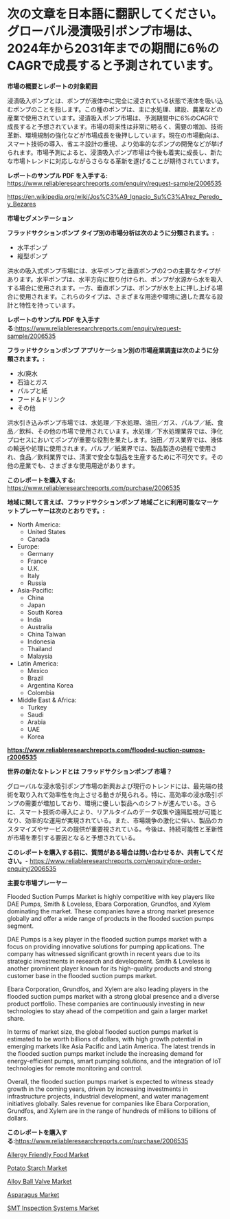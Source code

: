 <p><h1>次の文章を日本語に翻訳してください。 グローバル浸漬吸引ポンプ市場は、2024年から2031年までの期間に6％のCAGRで成長すると予測されています。</h1></p><p><strong>市場の概要とレポートの対象範囲</strong></p>
<p><p>浸漬吸入ポンプとは、ポンプが液体中に完全に浸されている状態で液体を吸い込むポンプのことを指します。この種のポンプは、主に水処理、建設、農業などの産業で使用されています。浸漬吸入ポンプ市場は、予測期間中に6%のCAGRで成長すると予想されています。市場の将来性は非常に明るく、需要の増加、技術革新、環境規制の強化などが市場成長を後押ししています。現在の市場動向は、スマート技術の導入、省エネ設計の重視、より効率的なポンプの開発などが挙げられます。市場予測によると、浸漬吸入ポンプ市場は今後も着実に成長し、新たな市場トレンドに対応しながらさらなる革新を遂げることが期待されています。</p></p>
<p><strong>レポートのサンプル PDF を入手する:</strong> <a href="https://www.reliableresearchreports.com/enquiry/request-sample/2006535">https://www.reliableresearchreports.com/enquiry/request-sample/2006535</a></p>
<p><a href="https://en.wikipedia.org/wiki/Jos%C3%A9_Ignacio_Su%C3%A1rez_Peredo_y_Bezares">https://en.wikipedia.org/wiki/Jos%C3%A9_Ignacio_Su%C3%A1rez_Peredo_y_Bezares</a></p>
<p><strong>市場セグメンテーション</strong></p>
<p><strong>フラッドサクションポンプ タイプ別の市場分析は次のように分類されます。:</strong></p>
<p><ul><li>水平ポンプ</li><li>縦型ポンプ</li></ul></p>
<p><p>洪水の吸入式ポンプ市場には、水平ポンプと垂直ポンプの2つの主要なタイプがあります。水平ポンプは、水平方向に取り付けられ、ポンプが水源から水を吸入する場合に使用されます。一方、垂直ポンプは、ポンプが水を上に押し上げる場合に使用されます。これらのタイプは、さまざまな用途や環境に適した異なる設計と特性を持っています。</p></p>
<p><strong>レポートのサンプル PDF を入手する:</strong><a href="https://www.reliableresearchreports.com/enquiry/request-sample/2006535">https://www.reliableresearchreports.com/enquiry/request-sample/2006535</a></p>
<p><strong> フラッドサクションポンプ アプリケーション別の市場産業調査は次のように分類されます。:</strong></p>
<p><ul><li>水/廃水</li><li>石油とガス</li><li>パルプと紙</li><li>フード＆ドリンク</li><li>その他</li></ul></p>
<p><p>洪水引き込みポンプ市場では、水処理／下水処理、油田／ガス、パルプ／紙、食品／飲料、その他の市場で使用されています。水処理／下水処理業界では、浄化プロセスにおいてポンプが重要な役割を果たします。油田／ガス業界では、液体の輸送や処理に使用されます。パルプ／紙業界では、製品製造の過程で使用され、食品／飲料業界では、清潔で安全な製品を生産するために不可欠です。その他の産業でも、さまざまな使用用途があります。</p></p>
<p><strong>このレポートを購入する:</strong> <a href="https://www.reliableresearchreports.com/purchase/2006535">https://www.reliableresearchreports.com/purchase/2006535</a></p>
<p><strong>地域に関して言えば、フラッドサクションポンプ 地域ごとに利用可能なマーケットプレーヤーは次のとおりです。:</strong></p>
<p><ul>
    <li>
        North America:
        <ul>
            <li>United States</li>
            <li>Canada</li>
        </ul>
    </li>
    <li>
        Europe:
        <ul>
            <li>Germany</li>
            <li>France</li>
            <li>U.K.</li>
            <li>Italy</li>
            <li>Russia</li>
        </ul>
    </li>
    <li>
        Asia-Pacific:
        <ul>
            <li>China</li>
            <li>Japan</li>
            <li>South Korea</li>
            <li>India</li>
            <li>Australia</li>
            <li>China Taiwan</li>
            <li>Indonesia</li>
            <li>Thailand</li>
            <li>Malaysia</li>
        </ul>
    </li>
    <li>
        Latin America:
        <ul>
            <li>Mexico</li>
            <li>Brazil</li>
            <li>Argentina Korea</li>
            <li>Colombia</li>
        </ul>
    </li>
    <li>
        Middle East & Africa:
        <ul>
            <li>Turkey</li>
            <li>Saudi</li>
            <li>Arabia</li>
            <li>UAE</li>
            <li>Korea</li>
        </ul>
    </li>
    </ul></p>
<p><strong><a href="https://www.reliableresearchreports.com/flooded-suction-pumps-r2006535">https://www.reliableresearchreports.com/flooded-suction-pumps-r2006535</a></strong></p>
<p><strong>世界の新たなトレンドとは フラッドサクションポンプ 市場？</strong></p>
<p><p>グローバルな浸水吸引ポンプ市場の新興および現行のトレンドには、最先端の技術を取り入れて効率性を向上させる動きが見られる。特に、高効率の浸水吸引ポンプの需要が増加しており、環境に優しい製品へのシフトが進んでいる。さらに、スマート技術の導入により、リアルタイムのデータ収集や遠隔監視が可能となり、効率的な運用が実現されている。また、市場競争の激化に伴い、製品のカスタマイズやサービスの提供が重要視されている。今後は、持続可能性と革新性が市場を牽引する要因となると予想されている。</p></p>
<p><strong>このレポートを購入する前に、質問がある場合は問い合わせるか、共有してください。</strong>- <a href="https://www.reliableresearchreports.com/enquiry/pre-order-enquiry/2006535">https://www.reliableresearchreports.com/enquiry/pre-order-enquiry/2006535</a></p>
<p><strong>主要な市場プレーヤー</strong></p>
<p><p>Flooded Suction Pumps Market is highly competitive with key players like DAE Pumps, Smith & Loveless, Ebara Corporation, Grundfos, and Xylem dominating the market. These companies have a strong market presence globally and offer a wide range of products in the flooded suction pumps segment.</p><p>DAE Pumps is a key player in the flooded suction pumps market with a focus on providing innovative solutions for pumping applications. The company has witnessed significant growth in recent years due to its strategic investments in research and development. Smith & Loveless is another prominent player known for its high-quality products and strong customer base in the flooded suction pumps market.</p><p>Ebara Corporation, Grundfos, and Xylem are also leading players in the flooded suction pumps market with a strong global presence and a diverse product portfolio. These companies are continuously investing in new technologies to stay ahead of the competition and gain a larger market share.</p><p>In terms of market size, the global flooded suction pumps market is estimated to be worth billions of dollars, with high growth potential in emerging markets like Asia Pacific and Latin America. The latest trends in the flooded suction pumps market include the increasing demand for energy-efficient pumps, smart pumping solutions, and the integration of IoT technologies for remote monitoring and control.</p><p>Overall, the flooded suction pumps market is expected to witness steady growth in the coming years, driven by increasing investments in infrastructure projects, industrial development, and water management initiatives globally. Sales revenue for companies like Ebara Corporation, Grundfos, and Xylem are in the range of hundreds of millions to billions of dollars.</p></p>
<p><strong>このレポートを購入する:</strong><a href="https://www.reliableresearchreports.com/purchase/2006535">https://www.reliableresearchreports.com/purchase/2006535</a></p>
<p><p><a href="https://github.com/RoccoManning/Market-Research-Report-List-6/blob/main/allergy-friendly-food-market.md">Allergy Friendly Food Market</a></p><p><a href="https://github.com/gulaimolin/Market-Research-Report-List-5/blob/main/potato-starch-market.md">Potato Starch Market</a></p><p><a href="https://issuu.com/reportprime-2/docs/alloy-ball-valve-market-size-2030.pptx">Alloy Ball Valve Market</a></p><p><a href="https://github.com/mauripalmi/Market-Research-Report-List-4/blob/main/asparagus-market.md">Asparagus Market</a></p><p><a href="https://issuu.com/reportprime-2/docs/smt-inspection-systems-market-size-2030.pptx">SMT Inspection Systems Market</a></p></p>